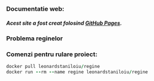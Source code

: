 ### Documentatie web: [](leonardstaniloiu.github.io)
##### Acest site a fost creat folosind [GitHub Pages](https://pages.github.com/).

###  Problema reginelor

### Comenzi pentru rulare proiect:
 ```ruby
docker pull leonardstaniloiu/regine
docker run --rm --name regine leonardstaniloiu/regine
```

